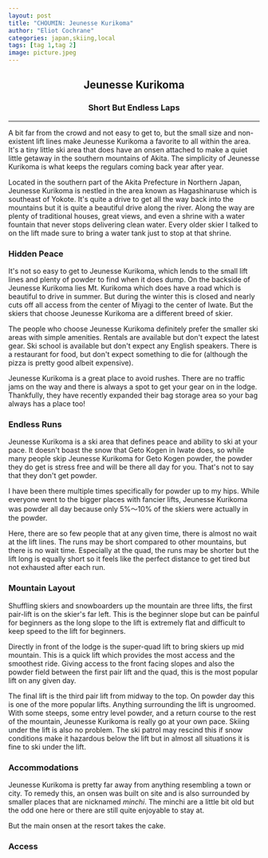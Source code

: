```yaml
---
layout: post
title: "CHOUMIN: Jeunesse Kurikoma"
author: "Eliot Cochrane"
categories: japan,skiing,local
tags: [tag 1,tag 2]
image: picture.jpeg
---
```


## <center>Jeunesse Kurikoma</center>
### <center>Short But Endless Laps</center>

***

A bit far from the crowd and not easy to get to, but the small size and non-existent lift lines make Jeunesse Kurikoma a favorite to all within the area. It's a tiny little ski area that does have an onsen attached to make a quiet little getaway in the southern mountains of Akita. The simplicity of Jeunesse Kurikoma is what keeps the regulars coming back year after year.

Located in the southern part of the Akita Prefecture in Northern Japan, Jeunesse Kurikoma is nestled in the area known as Hagashinaruse which is southeast of Yokote. It's quite a drive to get all the way back into the mountains but it is quite a beautiful drive along the river. Along the way are plenty of traditional houses, great views, and even a shrine with a water fountain that never stops delivering clean water. Every older skier I talked to on the lift made sure to bring a water tank just to stop at that shrine.

### Hidden Peace

It's not so easy to get to Jeunesse Kurikoma, which lends to the small lift lines and plenty of powder to find when it does dump. On the backside of Jeunesse Kurikoma lies Mt. Kurikoma which does have a road which is beautiful to drive in summer. But during the winter this is closed and nearly cuts off all access from the center of Miyagi to the center of Iwate. But the skiers that choose Jeunesse Kurikoma are a different breed of skier.

The people who choose Jeunesse Kurikoma definitely prefer the smaller ski areas with simple amenities. Rentals are available but don't expect the latest gear. Ski school is available but don't expect any English speakers. There is a restaurant for food, but don't expect something to die for (although the pizza is pretty good albeit expensive).

Jeunesse Kurikoma is a great place to avoid rushes. There are no traffic jams on the way and there is always a spot to get your gear on in the lodge. Thankfully, they have recently expanded their bag storage area so your bag always has a place too!

### Endless Runs

Jeunesse Kurikoma is a ski area that defines peace and ability to ski at your pace. It doesn't boast the snow that Geto Kogen in Iwate does, so while many people skip Jeunesse Kurikoma for Geto Kogen powder, the powder they do get is stress free and will be there all day for you. That's not to say that they don't get powder.

I have been there multiple times specifically for powder up to my hips. While everyone went to the bigger places with fancier lifts, Jeunesse Kurikoma was powder all day because only 5%〜10% of the skiers were actually in the powder.

Here, there are so few people that at any given time, there is almost no wait at the lift lines. The runs may be short compared to other mountains, but there is no wait time. Especially at the quad, the runs may be shorter but the lift long is equally short so it feels like the perfect distance to get tired but not exhausted after each run.

### Mountain Layout

Shuffling skiers and snowboarders up the mountain are three lifts, the first pair-lift is on the skier's far left. This is the beginner slope but can be painful for beginners as the long slope to the lift is extremely flat and difficult to keep speed to the lift for beginners.

Directly in front of the lodge is the super-quad lift to bring skiers up mid mountain. This is a quick lift which provides the most access and the smoothest ride. Giving access to the front facing slopes and also the powder field between the first pair lift and the quad, this is the most popular lift on any given day.

The final lift is the third pair lift from midway to the top. On powder day this is one of the more popular lifts. Anything surrounding the lift is ungroomed. With some steeps, some entry level powder, and a return course to the rest of the mountain, Jeunesse Kurikoma is really go at your own pace. Skiing under the lift is also no problem. The ski patrol may rescind this if snow conditions make it hazardous below the lift but in almost all situations it is fine to ski under the lift.

### Accommodations

Jeunesse Kurikoma is pretty far away from anything resembling a town or city. To remedy this, an onsen was built on site and is also surrounded by smaller places that are nicknamed *minchi*. The minchi are a little bit old but the odd one here or there are still quite enjoyable to stay at.

But the main onsen at the resort takes the cake. 

### Access